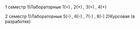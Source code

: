 1 семестр 1)Лабораторные 1(+) , 2(+) , 3(+) , 4(+)

2 семестр 1)Лабораторные 5(-) , 6(-) , 7(-) , 8(-)
          2)Курсовая (в разработке)
